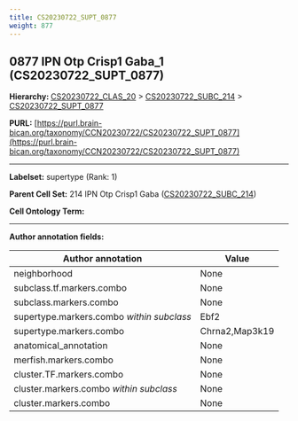 ```yaml
---
title: CS20230722_SUPT_0877
weight: 877
---
```

## 0877 IPN Otp Crisp1 Gaba_1 (CS20230722_SUPT_0877)
<b>Hierarchy: </b>
[CS20230722_CLAS_20](../CS20230722_CLAS_20) >
[CS20230722_SUBC_214](../CS20230722_SUBC_214) >
[CS20230722_SUPT_0877](../CS20230722_SUPT_0877)

**PURL:** [https://purl.brain-bican.org/taxonomy/CCN20230722/CS20230722_SUPT_0877](https://purl.brain-bican.org/taxonomy/CCN20230722/CS20230722_SUPT_0877)

---


**Labelset:** supertype (Rank: 1)

**Parent Cell Set:** 214 IPN Otp Crisp1 Gaba ([CS20230722_SUBC_214](../CS20230722_SUBC_214))



**Cell Ontology Term:** 

[MARKER GENES.]: #


---

[TRANSFERRED ANNOTATIONS.]: #


[AUTHOR ANNOTATION FIELDS.]: #


**Author annotation fields:**

| Author annotation | Value |
|-------------------|-------|
|neighborhood|None|
|subclass.tf.markers.combo|None|
|subclass.markers.combo|None|
|supertype.markers.combo _within subclass_|Ebf2|
|supertype.markers.combo|Chrna2,Map3k19|
|anatomical_annotation|None|
|merfish.markers.combo|None|
|cluster.TF.markers.combo|None|
|cluster.markers.combo _within subclass_|None|
|cluster.markers.combo|None|
